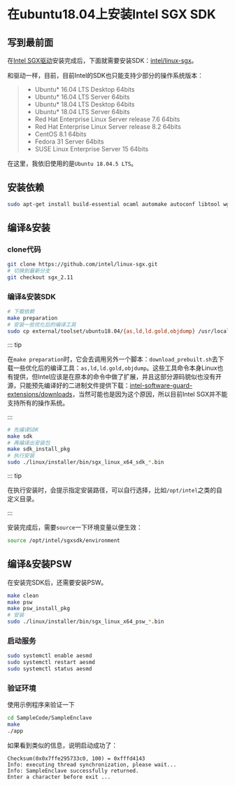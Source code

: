 # 在ubuntu18.04上安装Intel SGX SDK

## 写到最前面

在[Intel SGX驱动](https://github.com/intel/linux-sgx-driver)安装完成后，下面就需要安装SDK：[intel/linux-sgx](https://github.com/intel/linux-sgx)。

和驱动一样，目前，目前Intel的SDK也只能支持少部分的操作系统版本：

> - Ubuntu* 16.04 LTS Desktop 64bits
> - Ubuntu* 16.04 LTS Server 64bits
> - Ubuntu* 18.04 LTS Desktop 64bits
> - Ubuntu* 18.04 LTS Server 64bits
> - Red Hat Enterprise Linux Server release 7.6 64bits
> - Red Hat Enterprise Linux Server release 8.2 64bits
> - CentOS 8.1 64bits
> - Fedora 31 Server 64bits
> - SUSE Linux Enterprise Server 15 64bits

在这里，我依旧使用的是`Ubuntu 18.04.5 LTS`。

## 安装依赖

````bash
sudo apt-get install build-essential ocaml automake autoconf libtool wget python libssl-dev git cmake perl libssl-dev libcurl4-openssl-dev protobuf-compiler libprotobuf-dev debhelper cmake reprepro unzip
````

## 编译&安装

### clone代码

````bash
git clone https://github.com/intel/linux-sgx.git
# 切换到最新分支
git checkout sgx_2.11
````

### 编译&安装SDK

````bash
# 下载依赖
make preparation
# 安装一些优化后的编译工具
sudo cp external/toolset/ubuntu18.04/{as,ld,ld.gold,objdump} /usr/local/bin
````

::: tip

在`make preparation`时，它会去调用另外一个脚本：`download_prebuilt.sh`去下载一些优化后的编译工具：`as,ld,ld.gold,objdump`。这些工具命令本身Linux也有提供，但Intel应该是在原本的命令中做了扩展，并且这部分源码貌似也没有开源，只能预先编译好的二进制文件提供下载：[intel-software-guard-extensions/downloads](https://01.org/intel-software-guard-extensions/downloads)，当然可能也是因为这个原因，所以目前Intel SGX并不能支持所有的操作系统。

:::

````bash
# 先编译SDK
make sdk
# 再编译出安装包
make sdk_install_pkg
# 执行安装
sudo ./linux/installer/bin/sgx_linux_x64_sdk_*.bin
````

::: tip

在执行安装时，会提示指定安装路径，可以自行选择，比如`/opt/intel`之类的自定义目录。

:::

安装完成后，需要`source`一下环境变量以便生效：

````bash
source /opt/intel/sgxsdk/environment
````

## 编译&安装PSW

在安装完SDK后，还需要安装PSW。

````bash
make clean
make psw
make psw_install_pkg
# 安装
sudo ./linux/installer/bin/sgx_linux_x64_psw_*.bin
````

### 启动服务

````bash
sudo systemctl enable aesmd
sudo systemctl restart aesmd
sudo systemctl status aesmd
````

### 验证环境

使用示例程序来验证一下

````bash
cd SampleCode/SampleEnclave
make
./app
````

如果看到类似的信息，说明启动成功了：

````
Checksum(0x0x7ffe295733c0, 100) = 0xfffd4143
Info: executing thread synchronization, please wait...
Info: SampleEnclave successfully returned.
Enter a character before exit ...
````


